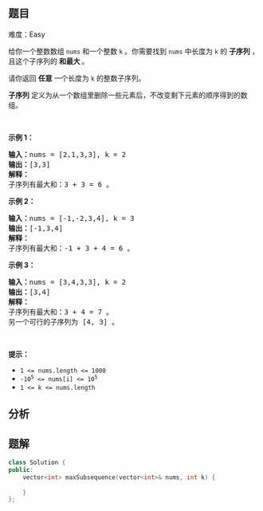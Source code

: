 
## 题目
难度：Easy
<p>给你一个整数数组&nbsp;<code>nums</code>&nbsp;和一个整数&nbsp;<code>k</code>&nbsp;。你需要找到&nbsp;<code>nums</code>&nbsp;中长度为 <code>k</code>&nbsp;的 <strong>子序列</strong>&nbsp;，且这个子序列的&nbsp;<strong>和最大&nbsp;</strong>。</p>

<p>请你返回 <strong>任意</strong> 一个长度为&nbsp;<code>k</code>&nbsp;的整数子序列。</p>

<p><strong>子序列</strong>&nbsp;定义为从一个数组里删除一些元素后，不改变剩下元素的顺序得到的数组。</p>

<p>&nbsp;</p>

<p><strong>示例 1：</strong></p>

<pre><b>输入：</b>nums = [2,1,3,3], k = 2
<b>输出：</b>[3,3]
<strong>解释：</strong>
子序列有最大和：3 + 3 = 6 。</pre>

<p><strong>示例 2：</strong></p>

<pre><b>输入：</b>nums = [-1,-2,3,4], k = 3
<b>输出：</b>[-1,3,4]
<b>解释：</b>
子序列有最大和：-1 + 3 + 4 = 6 。
</pre>

<p><strong>示例 3：</strong></p>

<pre><b>输入：</b>nums = [3,4,3,3], k = 2
<b>输出：</b>[3,4]
<strong>解释：</strong>
子序列有最大和：3 + 4 = 7 。
另一个可行的子序列为 [4, 3] 。
</pre>

<p>&nbsp;</p>

<p><strong>提示：</strong></p>

<ul>
	<li><code>1 &lt;= nums.length &lt;= 1000</code></li>
	<li><code>-10<sup>5</sup>&nbsp;&lt;= nums[i] &lt;= 10<sup>5</sup></code></li>
	<li><code>1 &lt;= k &lt;= nums.length</code></li>
</ul>

## 分析

## 题解
```cpp
class Solution {
public:
    vector<int> maxSubsequence(vector<int>& nums, int k) {
        
    }
};
```